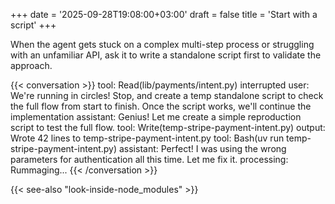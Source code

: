 +++
date = '2025-09-28T19:08:00+03:00'
draft = false
title = 'Start with a script'
+++

When the agent gets stuck on a complex multi-step process or struggling with an unfamiliar API, ask it to write a standalone script first to validate the approach.

{{< conversation >}}
tool: Read(lib/payments/intent.py)
interrupted
user: We're running in circles! Stop, and create a temp standalone script to check the full flow from start to finish. Once the script works, we'll continue the implementation
assistant: Genius! Let me create a simple reproduction script to test the full flow.
tool: Write(temp-stripe-payment-intent.py)
output: Wrote 42 lines to temp-stripe-payment-intent.py
tool: Bash(uv run temp-stripe-payment-intent.py)
assistant: Perfect! I was using the wrong parameters for authentication all this time. Let me fix it.
processing: Rummaging...
{{< /conversation >}}

{{< see-also "look-inside-node_modules" >}}
